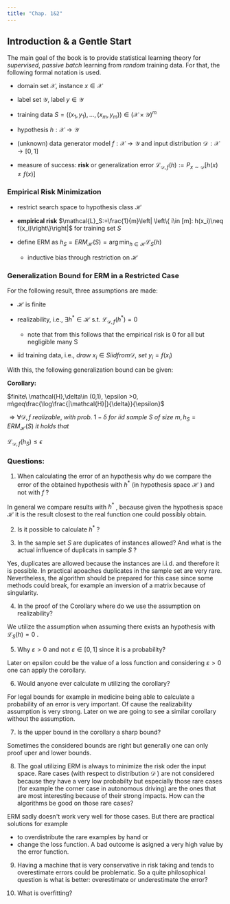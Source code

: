 ```yaml
---
title: "Chap. 1&2"
---
```


## Introduction & a Gentle Start

The main goal of the book is to provide statistical learning theory for *supervised*, *passive* *batch* learning from *random* training data. For that, the following formal notation is used.
* domain set $\mathcal{X}$, instance $x\in\mathcal{X}$

* label set $\mathcal{Y}$, label $y\in\mathcal{Y}$

* training data $S = \left((x_1,y_1),\dots,(x_m,y_m) \right ) \in\left(\mathcal{X}\times\mathcal{Y} \right )^m$

* hypothesis $h:\mathcal{X}\to\mathcal{Y}$
* (unknown) data generator model $f:\mathcal{X}\to\mathcal{Y}$ and input distribution $\mathcal{D}\!:\mathcal{X}\to[0,1]$

* measure of success: **risk** or generalization error $\mathcal{L}_{\mathcal{D},f}(h):=P_{x\sim\mathcal{D}}\left[h(x)\neq f(x) \right ]$


### Empirical Risk Minimization
* restrict search space to hypothesis class $\mathcal{H}$

* **empirical risk** $\mathcal{L}_S:=\frac{1}{m}\left| \left\{ i\in [m]: h(x_i)\neq f(x_i)\right\}\right|$ for training set $S$

* define ERM as $h_S = ERM_\mathcal{H}(S) = \arg\min_{h\in\mathcal{H}}\mathcal{L}_S(h)$

  * inductive bias through restriction on $\mathcal{H}$

  
### Generalization Bound for ERM in a Restricted Case
For the following result, three assumptions are made:
* $\mathcal{H}$ is finite
* realizability, i.e., $\exists h^*\in\mathcal{H}$ s.t. $\mathcal{L}_{\mathcal{D},f}(h^*)=0$

  * note that from this follows that the empirical risk is 0 for all but negligible many S
* iid training data, i.e., $draw\ x_i\in S iid from \mathcal{D},\ set\ y_i=f(x_i)$


With this, the following generalization bound can be given:

**Corollary:** 

$finite\ \mathcal{H},\delta\in (0,1), \epsilon >0, m\geq\frac{\log\frac{|\mathcal{H}|}{\delta}}{\epsilon}$


$\Rightarrow \forall \mathcal{D},f\ realizable,\ with\ prob.\ 1-\delta\ for\ iid\ sample\ S\ of\ size\ m, h_S=ERM_\mathcal{H}(S)\ it\ holds\ that$


$\mathcal{L}_{\mathcal{D},f}(h_S)\leq\epsilon$



### Questions:
1. When calculating the error of an hypothesis why do we compare the error of the obtained hypothesis with $h^{*}$
 (in hypothesis space $\mathcal{H}$
) and not with $f$
? 

In general we compare results with $h^{*}$
, because given the hypothesis space $\mathcal{H}$
 it is the result closest to the real function one could possibly obtain.

2. Is it possible to calculate $h^{*}$
?

3. In the sample set $S$
 are duplicates of instances allowed? And what is the actual influence of duplicats in sample $S$
?

Yes, duplicates are allowed because the instances are i.i.d. and therefore it is possible.
In practical apoaches duplicates in the sample set are very rare. Nevertheless, the algorithm should be prepared for this case since some methods could break, for example an inversion of a matrix because of singularity.

4. In the proof of the Corollary where do we use the assumption on realizability?

We utilize the assumption when assuming there exists an hypothesis with $\mathcal{L}_{S}(h)=0$
.

5. Why $\varepsilon>0$
 and not $\varepsilon \in [0,1]$
 since it is a probability?

Later on epsilon could be the value of a loss function and considering $\varepsilon>0$
 one can apply the corollary.

6. Would anyone ever calculate m utilizing the corollary?

For legal bounds for example in medicine being able to calculate a probability of an error is very important. Of cause the realizability assumption is very strong. Later on we are going to see a similar corollary without the assumption.

7. Is the upper bound in the corollary a sharp bound?

Sometimes the considered bounds are right but generally one can only proof uper and lower bounds.

8. The goal utilizing ERM is always to minimize the risk oder the input space. Rare cases (with respect to distribution $\mathcal{D}$
) are not considered because they have a very low probabilty but especially those rare cases (for example the corner case in autonomous driving) are the ones that are most interesting because of their strong impacts. How can the algorithms be good on those rare cases?

ERM sadly doesn't work very well for those cases. But there are practical solutions for example
- to overdistribute the rare examples by hand or
- change the loss function. A bad outcome is asigned a very high value by the error function.

9. Having a machine that is very conservative in risk taking and tends to overestimate errors could be problematic. So a quite philosophical question is what is better: overestimate or underestimate the error?

10. What is overfitting?

